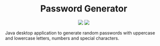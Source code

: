 <div align="center">

# Password Generator

![](https://img.shields.io/github/stars/Kesares/PasswordGenerator?style=social)
![](https://img.shields.io/github/repo-size/Kesares/PasswordGenerator)

</div>


Java desktop application to generate random passwords with uppercase and lowercase letters, numbers and special characters.